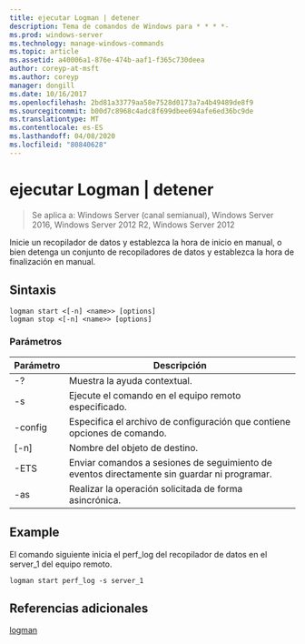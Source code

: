 ```yaml
---
title: ejecutar Logman | detener
description: Tema de comandos de Windows para * * * *-
ms.prod: windows-server
ms.technology: manage-windows-commands
ms.topic: article
ms.assetid: a40006a1-876e-474b-aaf1-f365c730deea
author: coreyp-at-msft
ms.author: coreyp
manager: dongill
ms.date: 10/16/2017
ms.openlocfilehash: 2bd81a33779aa58e7528d0173a7a4b49489de8f9
ms.sourcegitcommit: b00d7c8968c4adc8f699dbee694afe6ed36bc9de
ms.translationtype: MT
ms.contentlocale: es-ES
ms.lasthandoff: 04/08/2020
ms.locfileid: "80840628"
---
```

# <a name="logman-start--stop"></a>ejecutar Logman | detener

>Se aplica a: Windows Server (canal semianual), Windows Server 2016, Windows Server 2012 R2, Windows Server 2012

Inicie un recopilador de datos y establezca la hora de inicio en manual, o bien detenga un conjunto de recopiladores de datos y establezca la hora de finalización en manual.  

## <a name="syntax"></a>Sintaxis  
```  
logman start <[-n] <name>> [options]  
logman stop <[-n] <name>> [options]  
```  
### <a name="parameters"></a>Parámetros  

|     Parámetro      |                                 Descripción                                  |
|--------------------|------------------------------------------------------------------------------|
|         -?         |                       Muestra la ayuda contextual.                       |
| -s <computer name> |            Ejecute el comando en el equipo remoto especificado.             |
|  -config <value>   |           Especifica el archivo de configuración que contiene opciones de comando.            |
|    [-n] <name>     |                          Nombre del objeto de destino.                          |
|        -ETS        | Enviar comandos a sesiones de seguimiento de eventos directamente sin guardar ni programar. |
|        -as         |               Realizar la operación solicitada de forma asincrónica.                |

## <a name="examples"></a><a name=BKMK_examples></a>Example  
El comando siguiente inicia el perf_log del recopilador de datos en el server_1 del equipo remoto.  
```  
logman start perf_log -s server_1  
```  
## <a name="additional-references"></a>Referencias adicionales  
[logman](logman.md)  
